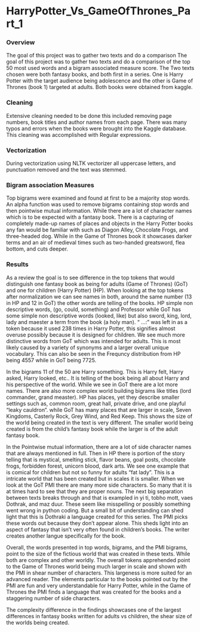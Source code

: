 # HarryPotter_Vs_GameOfThrones_Part_1
### Overview
The goal of this project was to gather two texts and do a comparison 
The goal of this project was to gather two texts and do a comparison of the top 50 most used words and a bigram associated measure score.  The Two texts chosen were both fantasy books, and both first in a series.  One is Harry Potter with the target audience being adolescence and the other is Game of Thrones (book 1) targeted at adults.  Both books were obtained from kaggle.
### Cleaning
Extensive cleaning needed to be done this included removing page numbers, book titles and author names from each page.  There was many typos and errors when the books were brought into the Kaggle database.  This cleaning was accomplished with Regular expressions.
### Vectorization
During vectorization using NLTK vectorizer all uppercase letters, and punctuation removed and the text was stemmed.  
### Bigram association Measures
Top bigrams were examined and found at first to be a majority stop words.  An alpha function was used to remove bigrams containing stop words and then pointwise mutual information.
While there are a lot of character names which is to be expected with a fantasy book.  There is a capturing of completely made-up names of places and objects in the Harry Potter books any fan would be familiar with such as Diagon Alley, Chocolate Frogs, and three-headed dog.  While in the Game of Thrones book it showcases darker terms and an air of medieval times such as two-handed greatsword, flea bottom, and cuts deeper.  
### Results
  As a review the goal is to see difference in the top tokens that would distinguish one fantasy book as being for adults (Game of Thrones) (GoT) and one for children (Harry Potter) (HP).  When looking at the top tokens after normalization we can see names in both, around the same number (13 in HP and 12 in GoT) the other words are telling of the books.  HP simple non descriptive words, (go, could, something) and Professor while GoT has some simple non descriptive words (looked, like) but also sword, king, lord, lady and maester a term from the book (a holy man).     “ …:” was left in as a token because it used 238 times in Harry Potter, this signifies almost overuse possibly because it is designed for children.  We see much more distinctive words from GoT which was intended for adults.  This is most likely caused by a variety of synonyms and a larger overall unique vocabulary.  This can also be seen in the Frequncy distribution from HP being 4557 while in GoT being 7725.  

In the bigrams 11 of the 50 are Harry something. This is Harry felt, Harry asked, Harry looked, etc..  It is telling of the book being all about Harry and his perspective of the world.  While we see in GoT there are a lot more names. There are also more complex world building bigrams like titles (lord commander, grand measter).  HP has places, yet they describe smaller settings such as, common room, great hall, private drive, and one playful “leaky cauldron”. while GoT has many places that are larger in scale, Seven Kingdoms, Casterly Rock, Grey Wind, and Red Keep. This shows the size of the world being created in the text is very different.  The smaller world being created is from the child’s fantasy book while the larger is of the adult fantasy book.

In the Pointwise mutual information, there are a lot of side character names that are always mentioned in full.  Then in HP there is portion of the story telling that is mystical, smelting stick, flavor beans, goal posts, chocolate frogs, forbidden forest, unicorn blood, dark arts.  We see one example that is comical for children but not so funny for adults “fat lady”.  This is a intricate world that has been created but in scales it is smaller.  When we look at the GoT PMI there are many more side characters.  So many that it is at times hard to see that they are proper nouns.  The next big separation between texts breaks through and that is exampled in yi ti, tobho mott, vaes Dothrak, and maz duur.  These seem like misspelling or possibly something went wrong in python coding.  But a small bit of understanding can shed light that this is Dothraki a language created for this series.  The PMI picks these words out because they don’t appear alone.  This sheds light into an aspect of fantasy that isn’t very often found in children’s books.  The writer creates another langue specifically for the book.

Overall, the words presented in top words, bigrams, and the PMI bigrams, point to the size of the fictious world that was created in these texts.  While both are complex and other worldly.  The overall tokens apprehended point to the Game of Thrones world being much larger in scale and shown with the PMI in shear number of characters.  This largeness is more suited for an advanced reader.  The elements particular to the books pointed out by the PMI are fun and very understandable for Harry Potter, while in the Game of Thrones the PMI finds a language that was created for the books and a staggering number of side characters.

The complexity difference in the findings showcases one of the largest differences in fantasy books written for adults vs children, the shear size of the worlds being created.

